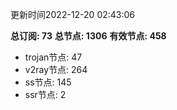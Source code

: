 更新时间2022-12-20 02:43:06

**总订阅: 73**
**总节点: 1306**
**有效节点: 458**
- trojan节点: 47
- v2ray节点: 264
- ss节点: 145
- ssr节点: 2
